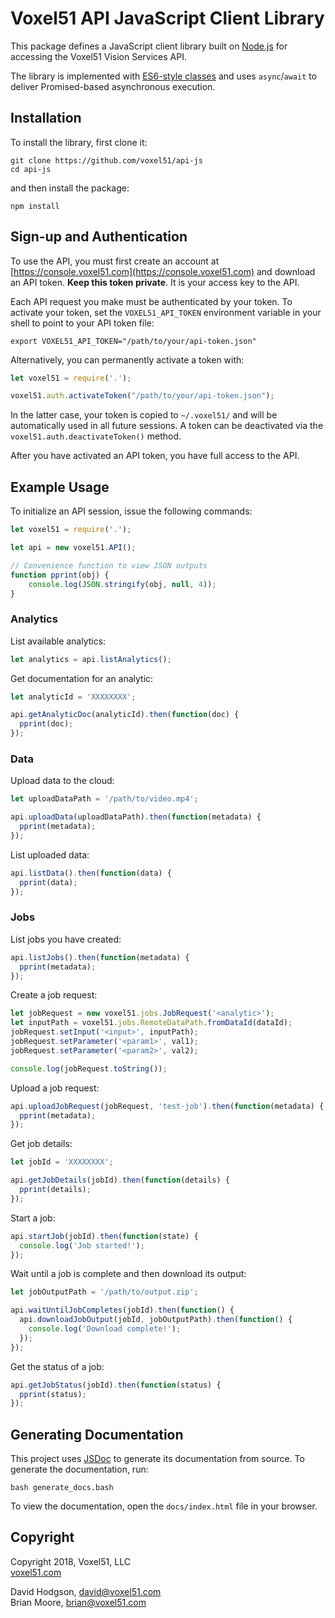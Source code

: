 # Voxel51 API JavaScript Client Library

This package defines a JavaScript client library built on
[Node.js](https://nodejs.org/en) for accessing the Voxel51 Vision Services API.

The library is implemented with
[ES6-style classes](http://es6-features.org/#ClassDefinition) and uses
`async`/`await` to deliver Promised-based asynchronous execution.


## Installation

To install the library, first clone it:

```shell
git clone https://github.com/voxel51/api-js
cd api-js
```

and then install the package:

```shell
npm install
```


## Sign-up and Authentication

To use the API, you must first create an account at
[https://console.voxel51.com](https://console.voxel51.com) and download an API
token. **Keep this token private**. It is your access key to the API.

Each API request you make must be authenticated by your token. To activate your
token, set the `VOXEL51_API_TOKEN` environment variable in your shell to point
to your API token file:

```shell
export VOXEL51_API_TOKEN="/path/to/your/api-token.json"
```

Alternatively, you can permanently activate a token with:

```js
let voxel51 = require('.');

voxel51.auth.activateToken("/path/to/your/api-token.json");
```

In the latter case, your token is copied to `~/.voxel51/` and will be
automatically used in all future sessions. A token can be deactivated via the
`voxel51.auth.deactivateToken()` method.

After you have activated an API token, you have full access to the API.


## Example Usage

To initialize an API session, issue the following commands:

```js
let voxel51 = require('.');

let api = new voxel51.API();

// Convenience function to view JSON outputs
function pprint(obj) {
    console.log(JSON.stringify(obj, null, 4));
}
```

### Analytics

List available analytics:

```js
let analytics = api.listAnalytics();
```

Get documentation for an analytic:

```js
let analyticId = 'XXXXXXXX';

api.getAnalyticDoc(analyticId).then(function(doc) {
  pprint(doc);
});
```

### Data

Upload data to the cloud:

```js
let uploadDataPath = '/path/to/video.mp4';

api.uploadData(uploadDataPath).then(function(metadata) {
  pprint(metadata);
});
```

List uploaded data:

```js
api.listData().then(function(data) {
  pprint(data);
});
```

### Jobs

List jobs you have created:

```js
api.listJobs().then(function(metadata) {
  pprint(metadata);
});
```

Create a job request:

```js
let jobRequest = new voxel51.jobs.JobRequest('<analytic>');
let inputPath = voxel51.jobs.RemoteDataPath.fromDataId(dataId);
jobRequest.setInput('<input>', inputPath);
jobRequest.setParameter('<param1>', val1);
jobRequest.setParameter('<param2>', val2);

console.log(jobRequest.toString());
```

Upload a job request:

```js
api.uploadJobRequest(jobRequest, 'test-job').then(function(metadata) {
  pprint(metadata);
});
```

Get job details:

```js
let jobId = 'XXXXXXXX';

api.getJobDetails(jobId).then(function(details) {
  pprint(details);
});
```

Start a job:

```js
api.startJob(jobId).then(function(state) {
  console.log('Job started!');
});
```

Wait until a job is complete and then download its output:

```js
let jobOutputPath = '/path/to/output.zip';

api.waitUntilJobCompletes(jobId).then(function() {
  api.downloadJobOutput(jobId, jobOutputPath).then(function() {
    console.log('Download complete!');
  });
});
```

Get the status of a job:

```js
api.getJobStatus(jobId).then(function(status) {
  pprint(status);
});
```


## Generating Documentation

This project uses [JSDoc](https://github.com/jsdoc3/jsdoc) to generate its
documentation from source. To generate the documentation, run:

```shell
bash generate_docs.bash
```

To view the documentation, open the `docs/index.html` file in your browser.


## Copyright

Copyright 2018, Voxel51, LLC<br>
[voxel51.com](https://voxel51.com)

David Hodgson, david@voxel51.com<br>
Brian Moore, brian@voxel51.com
